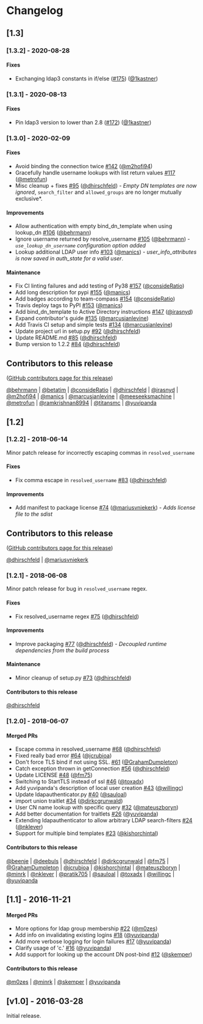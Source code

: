 # Changelog



## [1.3]

### [1.3.2] - 2020-08-28

#### Fixes
*  Exchanging ldap3 constants in if/else ([#175](https://github.com/jupyterhub/ldapauthenticator/pull/175)) ([@1kastner](https://github.com/1kastner))


### [1.3.1] - 2020-08-13

#### Fixes
* Pin ldap3 version to lower than 2.8 ([#172](https://github.com/jupyterhub/ldapauthenticator/pull/172)) ([@1kastner](https://github.com/1kastner))


### [1.3.0] - 2020-02-09

#### Fixes
* Avoid binding the connection twice [#142](https://github.com/jupyterhub/ldapauthenticator/pull/142) ([@m2hofi94](https://github.com/m2hofi94))
* Gracefully handle username lookups with list return values [#117](https://github.com/jupyterhub/ldapauthenticator/pull/117) ([@metrofun](https://github.com/metrofun))
* Misc cleanup + fixes [#95](https://github.com/jupyterhub/ldapauthenticator/pull/95) ([@dhirschfeld](https://github.com/dhirschfeld)) - *Empty DN templates are now ignored*, `search_filter` and `allowed_groups` are no longer mutually exclusive*.

#### Improvements
* Allow authentication with empty bind_dn_template when using lookup_dn [#106](https://github.com/jupyterhub/ldapauthenticator/pull/106) ([@behrmann](https://github.com/behrmann))
* Ignore username returned by resolve_username [#105](https://github.com/jupyterhub/ldapauthenticator/pull/105) ([@behrmann](https://github.com/behrmann)) - *`use_lookup_dn_username` configuration option added*
* Lookup additional LDAP user info [#103](https://github.com/jupyterhub/ldapauthenticator/pull/103) ([@manics](https://github.com/manics)) - *user_info_attributes is now saved in auth_state for a valid user*.

#### Maintenance
* Fix CI linting failures and add testing of Py38 [#157](https://github.com/jupyterhub/ldapauthenticator/pull/157) ([@consideRatio](https://github.com/consideRatio))
* Add long description for pypi [#155](https://github.com/jupyterhub/ldapauthenticator/pull/155) ([@manics](https://github.com/manics))
* Add badges according to team-compass [#154](https://github.com/jupyterhub/ldapauthenticator/pull/154) ([@consideRatio](https://github.com/consideRatio))
* Travis deploy tags to PyPI [#153](https://github.com/jupyterhub/ldapauthenticator/pull/153) ([@manics](https://github.com/manics))
* Add bind_dn_template to Active Directory instructions [#147](https://github.com/jupyterhub/ldapauthenticator/pull/147) ([@irasnyd](https://github.com/irasnyd))
* Expand contributor's guide [#135](https://github.com/jupyterhub/ldapauthenticator/pull/135) ([@marcusianlevine](https://github.com/marcusianlevine))
* Add Travis CI setup and simple tests [#134](https://github.com/jupyterhub/ldapauthenticator/pull/134) ([@marcusianlevine](https://github.com/marcusianlevine))
* Update project url in setup.py [#92](https://github.com/jupyterhub/ldapauthenticator/pull/92) ([@dhirschfeld](https://github.com/dhirschfeld))
* Update README.md [#85](https://github.com/jupyterhub/ldapauthenticator/pull/85) ([@dhirschfeld](https://github.com/dhirschfeld))
* Bump version to 1.2.2 [#84](https://github.com/jupyterhub/ldapauthenticator/pull/84) ([@dhirschfeld](https://github.com/dhirschfeld))

## Contributors to this release
([GitHub contributors page for this release](https://github.com/jupyterhub/ldapauthenticator/graphs/contributors?from=2018-06-14&to=2020-01-31&type=c))

[@behrmann](https://github.com/search?q=repo%3Ajupyterhub%2Fldapauthenticator+involves%3Abehrmann+updated%3A2018-06-14..2020-01-31&type=Issues) | [@betatim](https://github.com/search?q=repo%3Ajupyterhub%2Fldapauthenticator+involves%3Abetatim+updated%3A2018-06-14..2020-01-31&type=Issues) | [@consideRatio](https://github.com/search?q=repo%3Ajupyterhub%2Fldapauthenticator+involves%3AconsideRatio+updated%3A2018-06-14..2020-01-31&type=Issues) | [@dhirschfeld](https://github.com/search?q=repo%3Ajupyterhub%2Fldapauthenticator+involves%3Adhirschfeld+updated%3A2018-06-14..2020-01-31&type=Issues) | [@irasnyd](https://github.com/search?q=repo%3Ajupyterhub%2Fldapauthenticator+involves%3Airasnyd+updated%3A2018-06-14..2020-01-31&type=Issues) | [@m2hofi94](https://github.com/search?q=repo%3Ajupyterhub%2Fldapauthenticator+involves%3Am2hofi94+updated%3A2018-06-14..2020-01-31&type=Issues) | [@manics](https://github.com/search?q=repo%3Ajupyterhub%2Fldapauthenticator+involves%3Amanics+updated%3A2018-06-14..2020-01-31&type=Issues) | [@marcusianlevine](https://github.com/search?q=repo%3Ajupyterhub%2Fldapauthenticator+involves%3Amarcusianlevine+updated%3A2018-06-14..2020-01-31&type=Issues) | [@meeseeksmachine](https://github.com/search?q=repo%3Ajupyterhub%2Fldapauthenticator+involves%3Ameeseeksmachine+updated%3A2018-06-14..2020-01-31&type=Issues) | [@metrofun](https://github.com/search?q=repo%3Ajupyterhub%2Fldapauthenticator+involves%3Ametrofun+updated%3A2018-06-14..2020-01-31&type=Issues) | [@ramkrishnan8994](https://github.com/search?q=repo%3Ajupyterhub%2Fldapauthenticator+involves%3Aramkrishnan8994+updated%3A2018-06-14..2020-01-31&type=Issues) | [@titansmc](https://github.com/search?q=repo%3Ajupyterhub%2Fldapauthenticator+involves%3Atitansmc+updated%3A2018-06-14..2020-01-31&type=Issues) | [@yuvipanda](https://github.com/search?q=repo%3Ajupyterhub%2Fldapauthenticator+involves%3Ayuvipanda+updated%3A2018-06-14..2020-01-31&type=Issues)



## [1.2]

### [1.2.2] - 2018-06-14

Minor patch release for incorrectly escaping commas in `resolved_username`

#### Fixes
* Fix comma escape in `resolved_username` [#83](https://github.com/jupyterhub/ldapauthenticator/pull/83) ([@dhirschfeld](https://github.com/dhirschfeld))

#### Improvements
* Add manifest to package license [#74](https://github.com/jupyterhub/ldapauthenticator/pull/74) ([@mariusvniekerk](https://github.com/mariusvniekerk)) - *Adds license file to the sdist*

## Contributors to this release
([GitHub contributors page for this release](https://github.com/jupyterhub/ldapauthenticator/graphs/contributors?from=2018-06-08&to=2018-06-14&type=c))

[@dhirschfeld](https://github.com/search?q=repo%3Ajupyterhub%2Fldapauthenticator+involves%3Adhirschfeld+updated%3A2018-06-08..2018-06-14&type=Issues) | [@mariusvniekerk](https://github.com/search?q=repo%3Ajupyterhub%2Fldapauthenticator+involves%3Amariusvniekerk+updated%3A2018-06-08..2018-06-14&type=Issues)


### [1.2.1] - 2018-06-08

Minor patch release for bug in `resolved_username` regex.

#### Fixes
* Fix resolved_username regex [#75](https://github.com/jupyterhub/ldapauthenticator/pull/75) ([@dhirschfeld](https://github.com/dhirschfeld))

#### Improvements
* Improve packaging [#77](https://github.com/jupyterhub/ldapauthenticator/pull/77) ([@dhirschfeld](https://github.com/dhirschfeld)) - *Decoupled runtime dependencies from the build process*

#### Maintenance
* Minor cleanup of setup.py [#73](https://github.com/jupyterhub/ldapauthenticator/pull/73) ([@dhirschfeld](https://github.com/dhirschfeld))

#### Contributors to this release

[@dhirschfeld](https://github.com/search?q=repo%3Ajupyterhub%2Fldapauthenticator+involves%3Adhirschfeld+updated%3A2018-06-07..2018-06-08&type=Issues)


### [1.2.0] - 2018-06-07

#### Merged PRs
* Escape comma in resolved_username [#68](https://github.com/jupyterhub/ldapauthenticator/pull/68) ([@dhirschfeld](https://github.com/dhirschfeld))
* Fixed really bad error [#64](https://github.com/jupyterhub/ldapauthenticator/pull/64) ([@jcrubioa](https://github.com/jcrubioa))
* Don't force TLS bind if not using SSL. [#61](https://github.com/jupyterhub/ldapauthenticator/pull/61) ([@GrahamDumpleton](https://github.com/GrahamDumpleton))
* Catch exception thrown in getConnection [#56](https://github.com/jupyterhub/ldapauthenticator/pull/56) ([@dhirschfeld](https://github.com/dhirschfeld))
* Update LICENSE [#48](https://github.com/jupyterhub/ldapauthenticator/pull/48) ([@fm75](https://github.com/fm75))
* Switching to StartTLS instead of ssl [#46](https://github.com/jupyterhub/ldapauthenticator/pull/46) ([@toxadx](https://github.com/toxadx))
* Add yuvipanda's description of local user creation [#43](https://github.com/jupyterhub/ldapauthenticator/pull/43) ([@willingc](https://github.com/willingc))
* Update ldapauthenticator.py [#40](https://github.com/jupyterhub/ldapauthenticator/pull/40) ([@sauloal](https://github.com/sauloal))
* import union traitlet [#34](https://github.com/jupyterhub/ldapauthenticator/pull/34) ([@dirkcgrunwald](https://github.com/dirkcgrunwald))
* User CN name lookup with specific query [#32](https://github.com/jupyterhub/ldapauthenticator/pull/32) ([@mateuszboryn](https://github.com/mateuszboryn))
* Add better documentation for traitlets [#26](https://github.com/jupyterhub/ldapauthenticator/pull/26) ([@yuvipanda](https://github.com/yuvipanda))
* Extending ldapauthenticator to allow arbitrary LDAP search-filters  [#24](https://github.com/jupyterhub/ldapauthenticator/pull/24) ([@nklever](https://github.com/nklever))
* Support for multiple bind templates [#23](https://github.com/jupyterhub/ldapauthenticator/pull/23) ([@kishorchintal](https://github.com/kishorchintal))

#### Contributors to this release

[@beenje](https://github.com/search?q=repo%3Ajupyterhub%2Fldapauthenticator+involves%3Abeenje+updated%3A2016-11-21..2018-06-07&type=Issues) | [@deebuls](https://github.com/search?q=repo%3Ajupyterhub%2Fldapauthenticator+involves%3Adeebuls+updated%3A2016-11-21..2018-06-07&type=Issues) | [@dhirschfeld](https://github.com/search?q=repo%3Ajupyterhub%2Fldapauthenticator+involves%3Adhirschfeld+updated%3A2016-11-21..2018-06-07&type=Issues) | [@dirkcgrunwald](https://github.com/search?q=repo%3Ajupyterhub%2Fldapauthenticator+involves%3Adirkcgrunwald+updated%3A2016-11-21..2018-06-07&type=Issues) | [@fm75](https://github.com/search?q=repo%3Ajupyterhub%2Fldapauthenticator+involves%3Afm75+updated%3A2016-11-21..2018-06-07&type=Issues) | [@GrahamDumpleton](https://github.com/search?q=repo%3Ajupyterhub%2Fldapauthenticator+involves%3AGrahamDumpleton+updated%3A2016-11-21..2018-06-07&type=Issues) | [@jcrubioa](https://github.com/search?q=repo%3Ajupyterhub%2Fldapauthenticator+involves%3Ajcrubioa+updated%3A2016-11-21..2018-06-07&type=Issues) | [@kishorchintal](https://github.com/search?q=repo%3Ajupyterhub%2Fldapauthenticator+involves%3Akishorchintal+updated%3A2016-11-21..2018-06-07&type=Issues) | [@mateuszboryn](https://github.com/search?q=repo%3Ajupyterhub%2Fldapauthenticator+involves%3Amateuszboryn+updated%3A2016-11-21..2018-06-07&type=Issues) | [@minrk](https://github.com/search?q=repo%3Ajupyterhub%2Fldapauthenticator+involves%3Aminrk+updated%3A2016-11-21..2018-06-07&type=Issues) | [@nklever](https://github.com/search?q=repo%3Ajupyterhub%2Fldapauthenticator+involves%3Anklever+updated%3A2016-11-21..2018-06-07&type=Issues) | [@pratik705](https://github.com/search?q=repo%3Ajupyterhub%2Fldapauthenticator+involves%3Apratik705+updated%3A2016-11-21..2018-06-07&type=Issues) | [@sauloal](https://github.com/search?q=repo%3Ajupyterhub%2Fldapauthenticator+involves%3Asauloal+updated%3A2016-11-21..2018-06-07&type=Issues) | [@toxadx](https://github.com/search?q=repo%3Ajupyterhub%2Fldapauthenticator+involves%3Atoxadx+updated%3A2016-11-21..2018-06-07&type=Issues) | [@willingc](https://github.com/search?q=repo%3Ajupyterhub%2Fldapauthenticator+involves%3Awillingc+updated%3A2016-11-21..2018-06-07&type=Issues) | [@yuvipanda](https://github.com/search?q=repo%3Ajupyterhub%2Fldapauthenticator+involves%3Ayuvipanda+updated%3A2016-11-21..2018-06-07&type=Issues)



## [1.1] - 2016-11-21

#### Merged PRs
* More options for ldap group membership [#22](https://github.com/jupyterhub/ldapauthenticator/pull/22) ([@m0zes](https://github.com/m0zes))
* Add info on invalidating existing logins [#18](https://github.com/jupyterhub/ldapauthenticator/pull/18) ([@yuvipanda](https://github.com/yuvipanda))
* Add more verbose logging for login failures [#17](https://github.com/jupyterhub/ldapauthenticator/pull/17) ([@yuvipanda](https://github.com/yuvipanda))
* Clarify usage of 'c.' [#16](https://github.com/jupyterhub/ldapauthenticator/pull/16) ([@yuvipanda](https://github.com/yuvipanda))
* Add support for looking up the account DN post-bind [#12](https://github.com/jupyterhub/ldapauthenticator/pull/12) ([@skemper](https://github.com/skemper))

#### Contributors to this release

[@m0zes](https://github.com/search?q=repo%3Ajupyterhub%2Fldapauthenticator+involves%3Am0zes+updated%3A2016-03-28..2016-11-21&type=Issues) | [@minrk](https://github.com/search?q=repo%3Ajupyterhub%2Fldapauthenticator+involves%3Aminrk+updated%3A2016-03-28..2016-11-21&type=Issues) | [@skemper](https://github.com/search?q=repo%3Ajupyterhub%2Fldapauthenticator+involves%3Askemper+updated%3A2016-03-28..2016-11-21&type=Issues) | [@yuvipanda](https://github.com/search?q=repo%3Ajupyterhub%2Fldapauthenticator+involves%3Ayuvipanda+updated%3A2016-03-28..2016-11-21&type=Issues)



## [v1.0] - 2016-03-28

Initial release.
